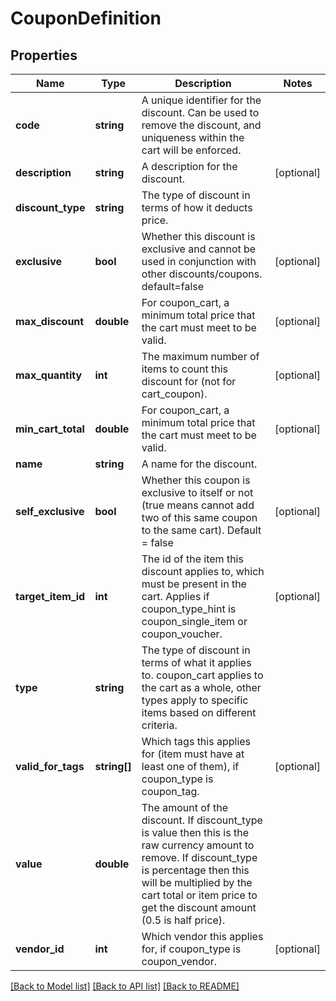 # CouponDefinition

## Properties
Name | Type | Description | Notes
------------ | ------------- | ------------- | -------------
**code** | **string** | A unique identifier for the discount. Can be used to remove the discount, and uniqueness within the cart will be enforced. | 
**description** | **string** | A description for the discount. | [optional] 
**discount_type** | **string** | The type of discount in terms of how it deducts price. | 
**exclusive** | **bool** | Whether this discount is exclusive and cannot be used in conjunction with other discounts/coupons. default&#x3D;false | [optional] 
**max_discount** | **double** | For coupon_cart, a minimum total price that the cart must meet to be valid. | [optional] 
**max_quantity** | **int** | The maximum number of items to count this discount for (not for cart_coupon). | [optional] 
**min_cart_total** | **double** | For coupon_cart, a minimum total price that the cart must meet to be valid. | [optional] 
**name** | **string** | A name for the discount. | 
**self_exclusive** | **bool** | Whether this coupon is exclusive to itself or not (true means cannot add two of this same coupon to the same cart).  Default &#x3D; false | [optional] 
**target_item_id** | **int** | The id of the item this discount applies to, which must be present in the cart. Applies if coupon_type_hint is coupon_single_item or coupon_voucher. | [optional] 
**type** | **string** | The type of discount in terms of what it applies to. coupon_cart applies to the cart as a whole, other types apply to specific items based on different criteria. | 
**valid_for_tags** | **string[]** | Which tags this applies for (item must have at least one of them), if coupon_type is coupon_tag. | [optional] 
**value** | **double** | The amount of the discount. If discount_type is value then this is the raw currency amount to remove. If discount_type is percentage then this will be multiplied by the cart total or item price to get the discount amount (0.5 is half price). | 
**vendor_id** | **int** | Which vendor this applies for, if coupon_type is coupon_vendor. | [optional] 

[[Back to Model list]](../README.md#documentation-for-models) [[Back to API list]](../README.md#documentation-for-api-endpoints) [[Back to README]](../README.md)


